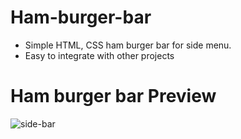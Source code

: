 # Ham-burger-bar
- Simple HTML, CSS ham burger bar for side menu.
- Easy to integrate with other projects
# Ham burger bar Preview
![side-bar](https://github.com/anamiikajha/ham-burger-bar/assets/89740849/76c69bca-da10-48ff-bdbb-37a35acee572)
